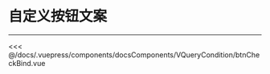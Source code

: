 # 自定义按钮文案

---

<common-code-format>
  <docsComponents-VQueryCondition-btnCheckBind slot="source"></docsComponents-VQueryCondition-btnCheckBind>

<<< @/docs/.vuepress/components/docsComponents/VQueryCondition/btnCheckBind.vue
</common-code-format>

